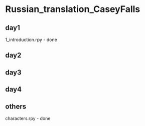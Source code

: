 # Russian_translation_CaseyFalls

day1
-
1_introduction.rpy - done

day2
-

day3
-

day4
-

others
-
characters.rpy - done
